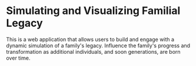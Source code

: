 # Simulating and Visualizing Familial Legacy
This is a web application that allows users to build and engage with a dynamic simulation of a family's legacy. Influence the family's progress and transformation as additional individuals, and soon generations, are born over time.
